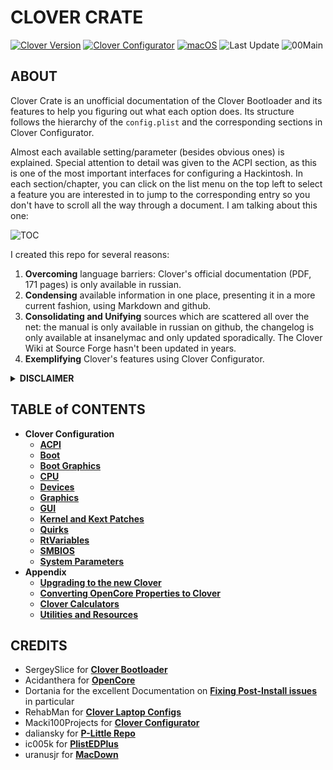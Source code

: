 # CLOVER CRATE
[![Clover Version](https://img.shields.io/badge/Clover-r5141-lime.svg)](https://github.com/CloverHackyColor/CloverBootloader/releases)
[![Clover Configurator](https://img.shields.io/badge/Clover_Configurator-5.19.0-brightgreen.svg)](https://mackie100projects.altervista.org/download-clover-configurator/)
[![macOS](https://img.shields.io/badge/Supported_macOS-12.1-white.svg)](https://www.apple.com/macos/monterey/)
![Last Update](https://img.shields.io/badge/Last_Update_(yy.mm.dd):-21.11.04-blueviolet.svg)
![00Main](https://user-images.githubusercontent.com/76865553/136703368-146cda4c-9a8b-4b5f-8d3e-0382f1ccd68f.jpg)

## ABOUT
Clover Crate is an unofficial documentation of the Clover Bootloader and its features to help you figuring out what each option does. Its structure follows the hierarchy of the `config.plist` and the corresponding sections in Clover Configurator. 

Almost each available setting/parameter (besides obvious ones) is explained. Special attention to detail was given to the ACPI section, as this is one of the most important interfaces for configuring a Hackintosh. In each section/chapter, you can click on the list menu on the top left to select a feature you are interested in to jump to the corresponding entry so you don't have to scroll all the way through a document. I am talking about this one: 

![TOC](https://user-images.githubusercontent.com/76865553/136510478-2bccd5ae-6cc6-4a98-8f8d-63c41de2d3b3.png)

I created this repo for several reasons:

1. **Overcoming** language barriers: Clover's official documentation (PDF, 171 pages) is only available in russian.
2. **Condensing** available information in one place, presenting it in a more current fashion, using Markdown and github.
3. **Consolidating and Unifying** sources which are scattered all over the net: the manual is only available in russian on github, the changelog is only available at insanelymac and only updated sporadically. The Clover Wiki at Source Forge hasn't been updated in years.
4. **Exemplifying** Clover's features using Clover Configurator. 

<details>
<summary><strong>DISCLAIMER</strong></summary>

| :warning: | THIS is NOT a Hackintosh Guide! |
|-----------|:--------------------------------|

  The information provided in this repository is primarily based on excerpts of the official russian documentation for Clover r5129 using AI-based translation tools (deepl, google and yandex translate). The translations were reviewed and redacted afterwards, so that they follow the rules of English grammar and spelling while preserving their meaning. Nevertheless, some facts may have been lost during the process of translation.
</details>

## TABLE of CONTENTS
- **Clover Configuration**
  - [**ACPI**](https://github.com/5T33Z0/Clover-Crate/tree/main/ACPI)
  - [**Boot**](https://github.com/5T33Z0/Clover-Crate/tree/main/Boot)
  - [**Boot Graphics**](https://github.com/5T33Z0/Clover-Crate/tree/main/Boot_Graphics)
  - [**CPU**](https://github.com/5T33Z0/Clover-Crate/tree/main/CPU)
  - [**Devices**](https://github.com/5T33Z0/Clover-Crate/blob/main/Devices)
  - [**Graphics**](https://github.com/5T33Z0/Clover-Crate/tree/main/Graphics)
  - [**GUI**](https://github.com/5T33Z0/Clover-Crate/tree/main/GUI)
  - [**Kernel and Kext Patches**](https://github.com/5T33Z0/Clover-Crate/tree/main/Kernel_And_Kext_Patches)
  - [**Quirks**](https://github.com/5T33Z0/Clover-Crate/tree/main/Quirks)
  - [**RtVariables**](https://github.com/5T33Z0/Clover-Crate/tree/main/RtVariables)
  - [**SMBIOS**](https://github.com/5T33Z0/Clover-Crate/tree/main/SMBIOS)
  - [**System Parameters**](https://github.com/5T33Z0/Clover-Crate/tree/main/System_Parameters)
- **Appendix**
  - [**Upgrading to the new Clover**](https://github.com/5T33Z0/Clover-Crate/tree/main/Update_Clover)
  - [**Converting OpenCore Properties to Clover**](https://github.com/5T33Z0/Clover-Crate/tree/main/OC2Clover)
  - [**Clover Calculators**](https://github.com/5T33Z0/Clover-Crate/tree/main/Xtras)
  - [**Utilities and Resources**](https://github.com/5T33Z0/Clover-Crate/tree/main/Utilities)

## CREDITS
- SergeySlice for [**Clover Bootloader**](https://github.com/CloverHackyColor/CloverBootloader)
- Acidanthera for [**OpenCore**](https://github.com/acidanthera/OpenCorePkg)
- Dortania for the excellent Documentation on [**Fixing Post-Install issues**](https://dortania.github.io/OpenCore-Post-Install/) in particular 
- RehabMan for [**Clover Laptop Configs**](https://github.com/RehabMan/OS-X-Clover-Laptop-Config)
- Macki100Projects for [**Clover Configurator**](https://mackie100projects.altervista.org/download-clover-configurator/)
- daliansky for [**P-Little Repo**](https://github.com/daliansky/P-little)
- ic005k for [**PlistEDPlus**](https://github.com/ic005k/PlistEDPlus)
- uranusjr for [**MacDown**](https://macdown.uranusjr.com/)
